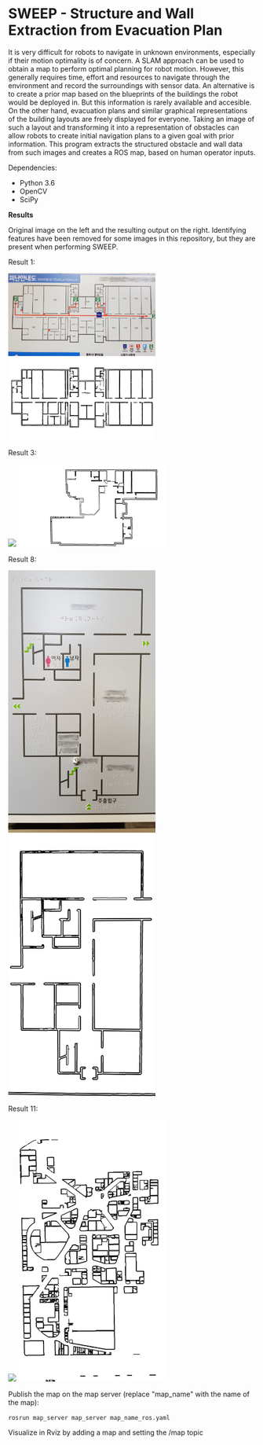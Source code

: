 # SWEEP - Structure and Wall Extraction from Evacuation Plan

It is very difficult for robots to navigate in unknown environments, especially if their motion optimality is of concern. A SLAM approach can be used to obtain a map to perform optimal planning for robot motion. However, this generally requires time, effort and resources to navigate through the environment and record the surroundings with sensor data. An alternative is to create a prior map based on the blueprints of the buildings the robot would be deployed in. But this information is rarely available and accesible. On the other hand, evacuation plans and similar graphical representations of the building layouts are freely displayed for everyone. Taking an image of such a layout and transforming it into a representation of obstacles can allow robots to create initial navigation plans to a given goal with prior information. This program extracts the structured obstacle and wall data from such images and creates a ROS map, based on human operator inputs.
 
Dependencies:
* Python 3.6
* OpenCV
* SciPy

**Results**

Original image on the left and the resulting output on the right. Identifying features have been removed for some images in this repository, but they are present when performing SWEEP.

Result 1:
<p float="left">
  <img src="https://github.com/reiniscimurs/SWEEP/blob/main/Results/f1.jpg" width="300" />
  <img src="https://github.com/reiniscimurs/SWEEP/blob/main/Results/res1.jpg" width="300" /> 
</p>

Result 3:
<p float="left">
  <img src="https://github.com/reiniscimurs/SWEEP/blob/main/Results/f3.jpg" width="300" />
  <img src="https://github.com/reiniscimurs/SWEEP/blob/main/Results/res3.jpg" width="300" /> 
</p>

Result 8:
<p float="left">
  <img src="https://github.com/reiniscimurs/SWEEP/blob/main/Results/f8.jpg" width="300" />
  <img src="https://github.com/reiniscimurs/SWEEP/blob/main/Results/res8.jpg" width="300" /> 
</p>

Result 11:
<p float="left">
  <img src="https://github.com/reiniscimurs/SWEEP/blob/main/Results/f11.jpg" width="300" />
  <img src="https://github.com/reiniscimurs/SWEEP/blob/main/Results/res11.jpg" width="300" /> 
</p>


Publish the map on the map server (replace "map_name" with the name of the map):

    rosrun map_server map_server map_name_ros.yaml
    
Visualize in Rviz by adding a map and setting the /map topic
